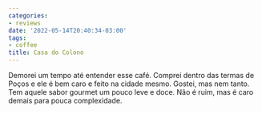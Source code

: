 ```yaml
---
categories:
- reviews
date: '2022-05-14T20:40:34-03:00'
tags:
- coffee
title: Casa do Colono
---
```


Demorei um tempo até entender esse café. Comprei dentro das termas de Poços e ele é bem caro e feito na cidade mesmo. Gostei, mas nem tanto. Tem aquele sabor gourmet um pouco leve e doce. Não é ruim, mas é caro demais para pouca complexidade.
